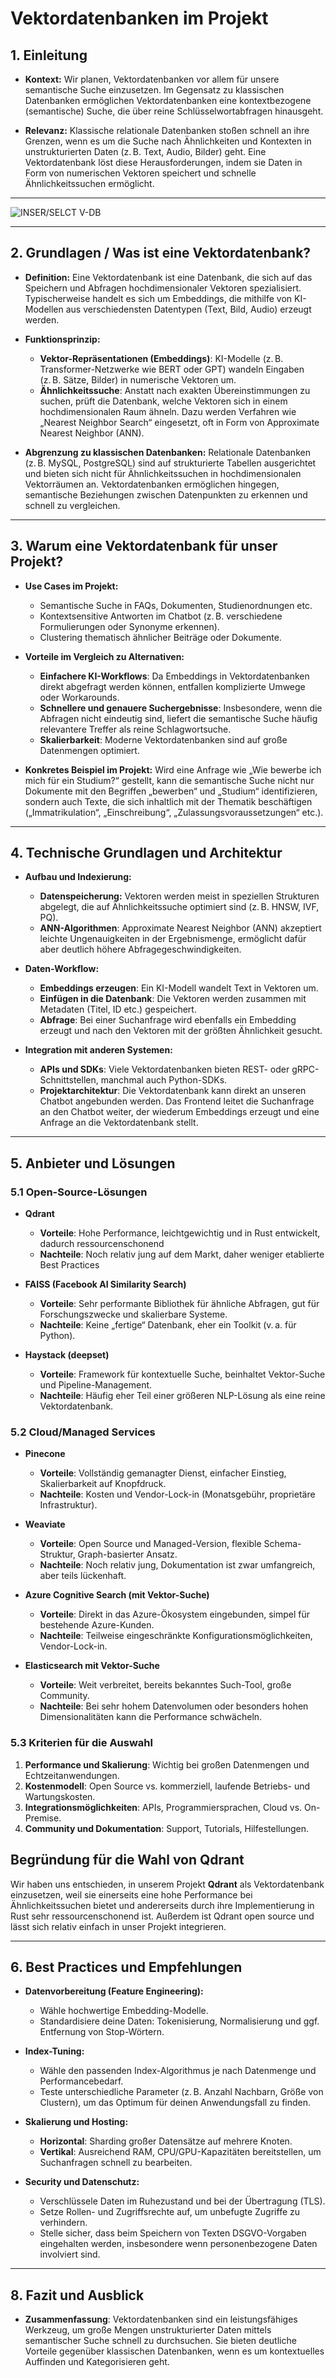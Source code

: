# Vektordatenbanken im Projekt

## 1. Einleitung

- **Kontext:**
  Wir planen, Vektordatenbanken vor allem für unsere semantische Suche einzusetzen. Im Gegensatz zu klassischen Datenbanken ermöglichen Vektordatenbanken eine kontextbezogene (semantische) Suche, die über reine Schlüsselwortabfragen hinausgeht.

- **Relevanz:**
  Klassische relationale Datenbanken stoßen schnell an ihre Grenzen, wenn es um die Suche nach Ähnlichkeiten und Kontexten in unstrukturierten Daten (z. B. Text, Audio, Bilder) geht. Eine Vektordatenbank löst diese Herausforderungen, indem sie Daten in Form von numerischen Vektoren speichert und schnelle Ähnlichkeitssuchen ermöglicht.

______________________________________________________________________

![INSER/SELCT V-DB](/assets/vectordatabase.jpg)

______________________________________________________________________

## 2. Grundlagen / Was ist eine Vektordatenbank?

- **Definition:**
  Eine Vektordatenbank ist eine Datenbank, die sich auf das Speichern und Abfragen hochdimensionaler Vektoren spezialisiert. Typischerweise handelt es sich um Embeddings, die mithilfe von KI-Modellen aus verschiedensten Datentypen (Text, Bild, Audio) erzeugt werden.

- **Funktionsprinzip:**

  - **Vektor-Repräsentationen (Embeddings)**: KI-Modelle (z. B. Transformer-Netzwerke wie BERT oder GPT) wandeln Eingaben (z. B. Sätze, Bilder) in numerische Vektoren um.
  - **Ähnlichkeitssuche**: Anstatt nach exakten Übereinstimmungen zu suchen, prüft die Datenbank, welche Vektoren sich in einem hochdimensionalen Raum ähneln. Dazu werden Verfahren wie „Nearest Neighbor Search“ eingesetzt, oft in Form von Approximate Nearest Neighbor (ANN).

- **Abgrenzung zu klassischen Datenbanken:**
  Relationale Datenbanken (z. B. MySQL, PostgreSQL) sind auf strukturierte Tabellen ausgerichtet und bieten sich nicht für Ähnlichkeitssuchen in hochdimensionalen Vektorräumen an. Vektordatenbanken ermöglichen hingegen, semantische Beziehungen zwischen Datenpunkten zu erkennen und schnell zu vergleichen.

______________________________________________________________________

## 3. Warum eine Vektordatenbank für unser Projekt?

- **Use Cases im Projekt:**

  - Semantische Suche in FAQs, Dokumenten, Studienordnungen etc.
  - Kontextsensitive Antworten im Chatbot (z. B. verschiedene Formulierungen oder Synonyme erkennen).
  - Clustering thematisch ähnlicher Beiträge oder Dokumente.

- **Vorteile im Vergleich zu Alternativen:**

  - **Einfachere KI-Workflows**: Da Embeddings in Vektordatenbanken direkt abgefragt werden können, entfallen komplizierte Umwege oder Workarounds.
  - **Schnellere und genauere Suchergebnisse**: Insbesondere, wenn die Abfragen nicht eindeutig sind, liefert die semantische Suche häufig relevantere Treffer als reine Schlagwortsuche.
  - **Skalierbarkeit**: Moderne Vektordatenbanken sind auf große Datenmengen optimiert.

- **Konkretes Beispiel im Projekt:**
  Wird eine Anfrage wie „Wie bewerbe ich mich für ein Studium?“ gestellt, kann die semantische Suche nicht nur Dokumente mit den Begriffen „bewerben“ und „Studium“ identifizieren, sondern auch Texte, die sich inhaltlich mit der Thematik beschäftigen („Immatrikulation“, „Einschreibung“, „Zulassungsvoraussetzungen“ etc.).

______________________________________________________________________

## 4. Technische Grundlagen und Architektur

- **Aufbau und Indexierung:**

  - **Datenspeicherung:** Vektoren werden meist in speziellen Strukturen abgelegt, die auf Ähnlichkeitssuche optimiert sind (z. B. HNSW, IVF, PQ).
  - **ANN-Algorithmen**: Approximate Nearest Neighbor (ANN) akzeptiert leichte Ungenauigkeiten in der Ergebnismenge, ermöglicht dafür aber deutlich höhere Abfragegeschwindigkeiten.

- **Daten-Workflow:**

  - **Embeddings erzeugen**: Ein KI-Modell wandelt Text in Vektoren um.
  - **Einfügen in die Datenbank**: Die Vektoren werden zusammen mit Metadaten (Titel, ID etc.) gespeichert.
  - **Abfrage**: Bei einer Suchanfrage wird ebenfalls ein Embedding erzeugt und nach den Vektoren mit der größten Ähnlichkeit gesucht.

- **Integration mit anderen Systemen:**

  - **APIs und SDKs**: Viele Vektordatenbanken bieten REST- oder gRPC-Schnittstellen, manchmal auch Python-SDKs.
  - **Projektarchitektur**: Die Vektordatenbank kann direkt an unseren Chatbot angebunden werden. Das Frontend leitet die Suchanfrage an den Chatbot weiter, der wiederum Embeddings erzeugt und eine Anfrage an die Vektordatenbank stellt.

______________________________________________________________________

## 5. Anbieter und Lösungen

### 5.1 Open-Source-Lösungen

- **Qdrant**

  - **Vorteile**: Hohe Performance, leichtgewichtig und in Rust entwickelt, dadurch ressourcenschonend
  - **Nachteile**: Noch relativ jung auf dem Markt, daher weniger etablierte Best Practices

- **FAISS (Facebook AI Similarity Search)**

  - **Vorteile**: Sehr performante Bibliothek für ähnliche Abfragen, gut für Forschungszwecke und skalierbare Systeme.
  - **Nachteile**: Keine „fertige“ Datenbank, eher ein Toolkit (v. a. für Python).

- **Haystack (deepset)**

  - **Vorteile**: Framework für kontextuelle Suche, beinhaltet Vektor-Suche und Pipeline-Management.
  - **Nachteile**: Häufig eher Teil einer größeren NLP-Lösung als eine reine Vektordatenbank.

### 5.2 Cloud/Managed Services

- **Pinecone**

  - **Vorteile**: Vollständig gemanagter Dienst, einfacher Einstieg, Skalierbarkeit auf Knopfdruck.
  - **Nachteile**: Kosten und Vendor-Lock-in (Monatsgebühr, proprietäre Infrastruktur).

- **Weaviate**

  - **Vorteile**: Open Source und Managed-Version, flexible Schema-Struktur, Graph-basierter Ansatz.
  - **Nachteile**: Noch relativ jung, Dokumentation ist zwar umfangreich, aber teils lückenhaft.

- **Azure Cognitive Search (mit Vektor-Suche)**

  - **Vorteile**: Direkt in das Azure-Ökosystem eingebunden, simpel für bestehende Azure-Kunden.
  - **Nachteile**: Teilweise eingeschränkte Konfigurationsmöglichkeiten, Vendor-Lock-in.

- **Elasticsearch mit Vektor-Suche**

  - **Vorteile**: Weit verbreitet, bereits bekanntes Such-Tool, große Community.
  - **Nachteile**: Bei sehr hohem Datenvolumen oder besonders hohen Dimensionalitäten kann die Performance schwächeln.

### 5.3 Kriterien für die Auswahl

1. **Performance und Skalierung**: Wichtig bei großen Datenmengen und Echtzeitanwendungen.
1. **Kostenmodell**: Open Source vs. kommerziell, laufende Betriebs- und Wartungskosten.
1. **Integrationsmöglichkeiten**: APIs, Programmiersprachen, Cloud vs. On-Premise.
1. **Community und Dokumentation**: Support, Tutorials, Hilfestellungen.

## Begründung für die Wahl von Qdrant

Wir haben uns entschieden, in unserem Projekt **Qdrant** als Vektordatenbank einzusetzen, weil sie einerseits eine hohe Performance bei Ähnlichkeitssuchen bietet und andererseits durch ihre Implementierung in Rust sehr ressourcenschonend ist. Außerdem ist Qdrant open source und lässt sich relativ einfach in unser Projekt integrieren.

______________________________________________________________________

## 6. Best Practices und Empfehlungen

- **Datenvorbereitung (Feature Engineering):**

  - Wähle hochwertige Embedding-Modelle.
  - Standardisiere deine Daten: Tokenisierung, Normalisierung und ggf. Entfernung von Stop-Wörtern.

- **Index-Tuning:**

  - Wähle den passenden Index-Algorithmus je nach Datenmenge und Performancebedarf.
  - Teste unterschiedliche Parameter (z. B. Anzahl Nachbarn, Größe von Clustern), um das Optimum für deinen Anwendungsfall zu finden.

- **Skalierung und Hosting:**

  - **Horizontal**: Sharding großer Datensätze auf mehrere Knoten.
  - **Vertikal**: Ausreichend RAM, CPU/GPU-Kapazitäten bereitstellen, um Suchanfragen schnell zu bearbeiten.

- **Security und Datenschutz:**

  - Verschlüssele Daten im Ruhezustand und bei der Übertragung (TLS).
  - Setze Rollen- und Zugriffsrechte auf, um unbefugte Zugriffe zu verhindern.
  - Stelle sicher, dass beim Speichern von Texten DSGVO-Vorgaben eingehalten werden, insbesondere wenn personenbezogene Daten involviert sind.

______________________________________________________________________

## 8. Fazit und Ausblick

- **Zusammenfassung**:
  Vektordatenbanken sind ein leistungsfähiges Werkzeug, um große Mengen unstrukturierter Daten mittels semantischer Suche schnell zu durchsuchen. Sie bieten deutliche Vorteile gegenüber klassischen Datenbanken, wenn es um kontextuelles Auffinden und Kategorisieren geht.
